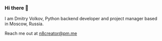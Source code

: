 ### Hi there 👋

I am Dmitry Volkov, Python backend developer and project manager based in Moscow, Russia.

Reach me out at n8creator@pm.me


